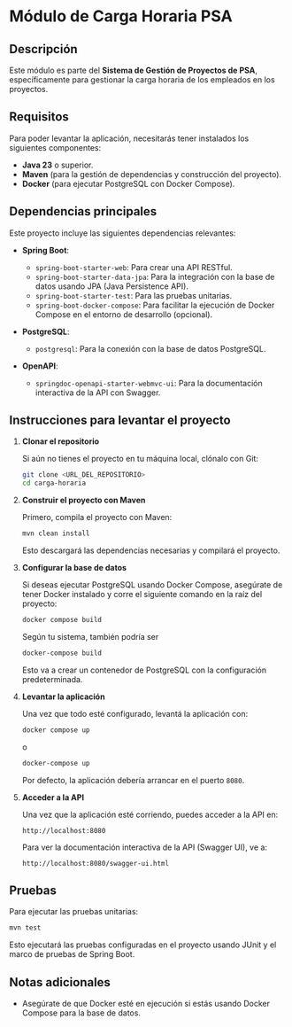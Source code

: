 # Módulo de Carga Horaria PSA

## Descripción

Este módulo es parte del **Sistema de Gestión de Proyectos de PSA**, específicamente para gestionar la carga horaria de los empleados en los proyectos.

## Requisitos

Para poder levantar la aplicación, necesitarás tener instalados los siguientes componentes:

- **Java 23** o superior.
- **Maven** (para la gestión de dependencias y construcción del proyecto).
- **Docker** (para ejecutar PostgreSQL con Docker Compose).

## Dependencias principales

Este proyecto incluye las siguientes dependencias relevantes:

- **Spring Boot**:
  - `spring-boot-starter-web`: Para crear una API RESTful.
  - `spring-boot-starter-data-jpa`: Para la integración con la base de datos usando JPA (Java Persistence API).
  - `spring-boot-starter-test`: Para las pruebas unitarias.
  - `spring-boot-docker-compose`: Para facilitar la ejecución de Docker Compose en el entorno de desarrollo (opcional).

- **PostgreSQL**:
  - `postgresql`: Para la conexión con la base de datos PostgreSQL.

- **OpenAPI**:
  - `springdoc-openapi-starter-webmvc-ui`: Para la documentación interactiva de la API con Swagger.

## Instrucciones para levantar el proyecto

1. **Clonar el repositorio**

   Si aún no tienes el proyecto en tu máquina local, clónalo con Git:

   ```bash
   git clone <URL_DEL_REPOSITORIO>
   cd carga-horaria
   ```

2. **Construir el proyecto con Maven**

   Primero, compila el proyecto con Maven:

   ```bash
   mvn clean install
   ```

   Esto descargará las dependencias necesarias y compilará el proyecto.

3. **Configurar la base de datos**

   Si deseas ejecutar PostgreSQL usando Docker Compose, asegúrate de tener Docker instalado y corre el siguiente comando en la raíz del proyecto:

   ```bash
   docker compose build
   ```

   Según tu sistema, también podría ser

   ```bash
   docker-compose build
   ```

   Esto va a crear un contenedor de PostgreSQL con la configuración predeterminada.

4. **Levantar la aplicación**

   Una vez que todo esté configurado, levantá la aplicación con:

   ```bash
   docker compose up
   ```

   o

   ```bash
   docker-compose up
   ```

   Por defecto, la aplicación debería arrancar en el puerto `8080`.

5. **Acceder a la API**

   Una vez que la aplicación esté corriendo, puedes acceder a la API en:

   ```text
   http://localhost:8080
   ```

   Para ver la documentación interactiva de la API (Swagger UI), ve a:

   ```text
   http://localhost:8080/swagger-ui.html
   ```

## Pruebas

Para ejecutar las pruebas unitarias:

```bash
mvn test
```

Esto ejecutará las pruebas configuradas en el proyecto usando JUnit y el marco de pruebas de Spring Boot.

## Notas adicionales

- Asegúrate de que Docker esté en ejecución si estás usando Docker Compose para la base de datos.
